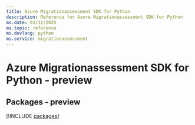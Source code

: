 ```yaml
---
title: Azure Migrationassessment SDK for Python
description: Reference for Azure Migrationassessment SDK for Python
ms.date: 03/11/2025
ms.topic: reference
ms.devlang: python
ms.service: migrationassessment
---
```

# Azure Migrationassessment SDK for Python - preview
## Packages - preview
[!INCLUDE [packages](migrationassessment-index.md)]